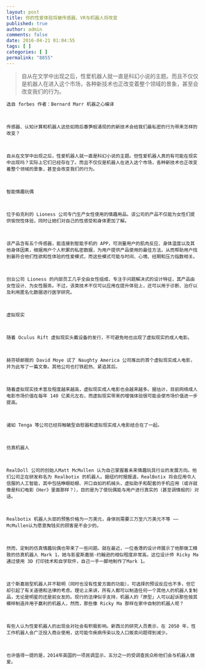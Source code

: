```yaml
---
layout: post
title: 你的性爱体验将被传感器、VR与机器人将改变
published: true
author: admin
comments: false
date: 2016-04-21 01:04:55
tags: [ ]
categories: [ ]
permalink: "8855"
---
```

> 自从在文学中出现之后，性爱机器人就一直是科幻小说的主题。而且不仅仅是机器人在进入这个市场，各种新技术也正改变着整个领域的景象，甚至会改变我们的行为。


  
    
  
  
  
  
  
  
    选自 forbes 作者：Bernard Marr 机器之心编译
  
  
  
    传感器、认知计算和机器人这些如雨后春笋般涌现的的新技术会给我们最私密的行为带来怎样的改变？
  
  
  
    自从在文学中出现之后，性爱机器人就一直是科幻小说的主题。但性爱机器人真的有可能在现实中出现吗？实际上它们已经存在了。而且不仅仅是机器人在进入这个市场，各种新技术也正改变着整个领域的景象，甚至会改变我们的行为。
  
  
  
    智能情趣玩偶
  
  
  
    位于伯克利的 Lioness 公司专门生产女性使用的情趣用品。该公司的产品不仅能为女性们提供愉悦性体验，同时让她们对自己的性感受和身体更加了解。
  
  
  
    该产品含有五个传感器，能连接到智能手机的 APP，可测量用户的肌肉反应、身体温度以及其他身体因素，根据用户个人积累的私密数据，为用户提供产品使用的最佳方法，从而帮助用户找到最符合他们性欲和性体验的性爱模式，而这些模式可能与时间、心境、经期和压力指数相关。
  
  
  
    创业公司 Lioness 的内部员工几乎全由女性组成，专注于问题解决式的设计特征，其产品由女性设计、为女性服务。不过，该类技术不仅可以应用在提升体验上，还可以用于诊断、治疗以及利用匿名化数据进行医学研究。
  
  
  
    虚拟现实
  
  
  
    随着 Oculus Rift 虚拟现实头戴设备的发行，不可避免地也出现了虚拟现实的成人电影。
  
  
  
    赫芬顿邮报的 David Moye 试了 Naughty America 公司推出的首个虚拟现实成人电影，并为此写了一篇文章。其他公司也打铁趁热、紧追其后。
  
  
  
    随着虚拟现实技术普及程度越来越高，虚拟现实成人电影也会越来越多。据估计，目前网络成人电影市场价值在每年 140 亿美元左右，而虚拟现实带来的增强体验很可能会使市场价值进一步提高。
  
  
  
    诸如 Tenga 等公司已经将触敏型自慰器和虚拟现实成人电影结合在了一起。
  
  
  
    仿真机器人
  
  
  
    RealDoll 公司的创始人Matt McMullen 认为自己掌握着未来情趣玩具行业的发展方向。他们公司正在研发称名为 Realbotix 的机器人。据纽约时报报道，RealBotix 将会应用令人信服的人工智能，其中包括睁眼眨眼、开口自如的机械头，虚拟助手和配套的手机应用（或许就像是科幻电影《Her》里面那样？），目的是为了使玩偶能与用户进行真实的（甚至调情般的）对话。
  
  
  
    Realbotix 机器人头部的预售价格为一万美元，身体则需要三万至六万美元不等 —— McMullen认为愿意掏钱买的顾客是不会少的。
  
  
  
    然而，定制的仿真情趣玩偶也带来了一些问题。就在最近，一位香港的设计师展示了他那做工精致的仿真机器人 Mark 1，她与影星斯嘉丽·约翰逊的相似程度非常高。这位设计师 Ricky Ma 通过使用 3D 打印技术和自学软件，自己一手一脚地制作了Mark 1。
  
  
  
    这个斯嘉丽型机器人并不聪明（同时也没有性爱方面的功能），可选择的预设反应也不多，但它却引起了有关道德和法律的考虑。理论上来讲，所有人都可以制造任何一个其他人的机器人复制品，无论是明星的还是前女友的。现行的法律似乎支持，机器人的「原型」人可以起诉那些按其模样制造并用于赢利的机器人，然而，那些像 Ricky Ma 那样在家中自制的机器人呢？
  
  
  
    有些人认为性爱机器人的出现会对社会有积极影响。新西兰的研究人员表示，在 2050 年，性工作机器人会广泛投入商业使用，这可能令疾病传染以及人口贩卖问题得到减少。
  
  
  
    也许值得一提的是，2014年英国的一项民调显示，五分之一的受调查民众称他们会与机器人做爱。
  
